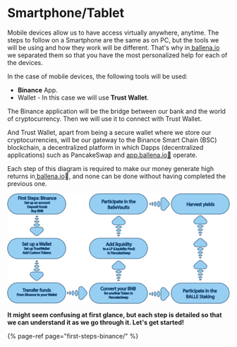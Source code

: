 # Smartphone/Tablet

Mobile devices allow us to have access virtually anywhere, anytime. The steps to follow on a Smartphone are the same as on PC, but the tools we will be using and how they work will be different. That's why in[ ballena.io](https://ballena.io/) we separated them so that you have the most personalized help for each of the devices.

In the case of mobile devices, the following tools will be used:

* **Binance** App.
* Wallet - In this case we will use **Trust Wallet**.

The Binance application will be the bridge between our bank and the world of cryptocurrency. Then we will use it to connect with Trust Wallet.

And Trust Wallet, apart from being a secure wallet where we store our cryptocurrencies, will be our gateway to the Binance Smart Chain \(BSC\) blockchain, a decentralized platform in which Dapps \(decentralized applications\) such as PancakeSwap and [app.ballena.io🐋](https://app.ballena.io) operate.

Each step of this diagram is required to make our money generate high returns in[ ballena.io](https://ballena.io/)🐋, and none can be done without having completed the previous one. 

  


![](../../../.gitbook/assets/illustration-smart.png)



**It might seem confusing at first glance, but each step is detailed so that we can understand it as we go through it. Let's get started!**  


{% page-ref page="first-steps-binance/" %}



